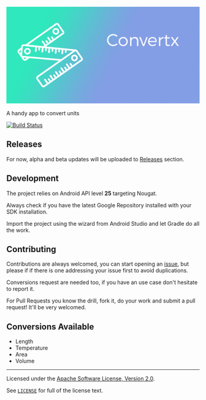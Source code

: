 ![Banner](https://raw.githubusercontent.com/joaoevangelista/Convertx/master/art/banner.png)

A handy app to convert units

[![Build Status](https://travis-ci.org/joaoevangelista/Convertx.svg?branch=master)](https://travis-ci.org/joaoevangelista/Convertx)


Releases
---

For now, alpha and beta updates will be uploaded to [Releases](https://github.com/joaoevangelista/Convertx/releases) section.

Development
---

The project relies on Android API level **25** targeting Nougat.

Always check if you have the latest Google Repository installed with your SDK installation.

Import the project using the wizard from Android Studio and let Gradle do all the work.

Contributing
---

Contributions are always welcomed, you can start opening an [issue](https://github.com/joaoevangelista/Convertx/issues), but please if if there is one addressing your issue first to avoid duplications.

Conversions request are needed too, if you have an use case don't hesitate to report it.

For Pull Requests you know the drill, fork it, do your work and submit a pull request! It'll be very welcomed.

Conversions Available
---

 - Length
 - Temperature
 - Area
 - Volume
 
 -----------------------

Licensed under the [Apache Software License, Version 2.0](http://www.apache.org/licenses/LICENSE-2.0).

See [`LICENSE`](https://github.com/joaoevangelista/Convertx/blob/master/LICENSE) for full of the license text.
